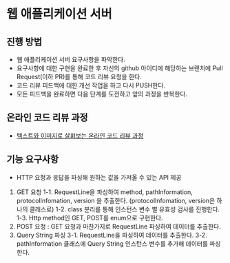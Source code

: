 # 웹 애플리케이션 서버
## 진행 방법
* 웹 애플리케이션 서버 요구사항을 파악한다.
* 요구사항에 대한 구현을 완료한 후 자신의 github 아이디에 해당하는 브랜치에 Pull Request(이하 PR)를 통해 코드 리뷰 요청을 한다.
* 코드 리뷰 피드백에 대한 개선 작업을 하고 다시 PUSH한다.
* 모든 피드백을 완료하면 다음 단계를 도전하고 앞의 과정을 반복한다.

## 온라인 코드 리뷰 과정
* [텍스트와 이미지로 살펴보는 온라인 코드 리뷰 과정](https://github.com/next-step/nextstep-docs/tree/master/codereview)

## 기능 요구사항
* HTTP 요청과 응답을 파싱해 원하는 값을 가져올 수 있는 API 제공
1. GET 요청
    1-1. RequestLine을 파싱하여 method, pathInformation, protocolInfomation, version 을 추출한다. (protocolInfomation, version은 하나의 클래스로)
    1-2. class 분리를 통해 인스턴스 변수 별 유효성 검사를 진행한다.
    1-3. Http method인 GET, POST를 enum으로 구현한다. 
2. POST 요청 : GET 요청과 마찬가지로 RequestLine 파싱하여 데이터를 추출한다.
3. Query String 파싱
    3-1. RequestLine을 파싱하여 데이터를 추출한다.
    3-2. pathInformation 클래스에 Query String 인스턴스 변수를 추가해 데이터를 파싱한다.
